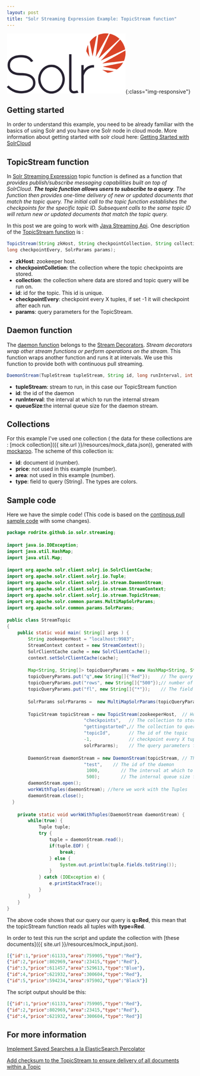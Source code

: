 ```yaml
---
layout: post
title: "Solr Streaming Expression Example: TopicStream function"
---
```


![solr](../images/Solr.png){:class="img-responsive"}

## Getting started ##
In order to understand this example, you need to be already familiar with the basics of using Solr and you have one Solr node in cloud mode.
More information about getting started with solr cloud here: [Getting Started with SolrCloud](https://cwiki.apache.org/confluence/display/solr/Getting+Started+with+SolrCloud)


## TopicStream function ##
In [Solr Streaming Expression](https://cwiki.apache.org/confluence/display/solr/Streaming+Expressions#StreamingExpressions-topic) topic function is defined as a function that *provides publish/subscribe messaging capabilities built on top of SolrCloud. **The topic function allows users to subscribe to a query**. The function then provides one-time delivery of new or updated documents that match the topic query. The initial call to the topic function establishes the checkpoints for the specific topic ID. Subsequent calls to the same topic ID will return new or updated documents that match the topic query.*

In this post we are going to work with [Java Streaming Api](http://lucene.apache.org/solr/6_1_0/solr-solrj/org/apache/solr/client/solrj/io/stream/package-summary.html).
One description of the [TopicStream function](http://lucene.apache.org/solr/6_1_0/solr-solrj/org/apache/solr/client/solrj/io/stream/TopicStream.html) is :

```java
TopicStream(String zkHost, String checkpointCollection, String collection, String id,
long checkpointEvery, SolrParams params);
```
- **zkHost**: zookeeper host.
- **checkpointColletion**: the collection where the topic checkpoints are stored.
- **collection**: the collection where data are stored and topic query will be run on.
- **id**: id for the topic. This id is unique.
- **checkpointEvery**: checkpoint every X tuples, if set -1 it will checkpoint after each run.
- **params**: query parameters for the TopicStream.

## Daemon function ##

The [daemon function](https://cwiki.apache.org/confluence/display/solr/Streaming+Expressions#StreamingExpressions-daemon) belongs to the [Stream Decorators](https://cwiki.apache.org/confluence/display/solr/Streaming+Expressions#StreamingExpressions-StreamDecorators). *Stream decorators wrap other stream functions or perform operations on the stream.*  This function wraps another function and runs it at intervals. We use this function to provide both with continuous pull streaming.

```java
DaemonStream(TupleStream tupleStream, String id, long runInterval, int queueSize);
```
- **tupleStream**: stream to run, in this case our TopicStream function
- **id**: the id of the daemon
- **runInterval**: the interval at which to run the internal stream
- **queueSize**:the internal queue size for the daemon stream.

## Collections ##

For this example I've used one collection ( the data for these collections are : [mock collection]({{ site.url }}/resources/mock_data.json)), generated with [mockaroo](https://www.mockaroo.com/).
The scheme of this collection is:

- **id**: document id (number).
- **price**: not used in this example (number).
- **area**: not used in this example (number).
- **type**: field to query (String). The types are colors.

## Sample code ##
Here we have the simple code! (This code is based on the [continous pull sample code](https://cwiki.apache.org/confluence/display/solr/Streaming+Expressions#StreamingExpressions-daemon) with some changes).

```java
package rodrite.github.io.solr.streaming;

import java.io.IOException;
import java.util.HashMap;
import java.util.Map;

import org.apache.solr.client.solrj.io.SolrClientCache;
import org.apache.solr.client.solrj.io.Tuple;
import org.apache.solr.client.solrj.io.stream.DaemonStream;
import org.apache.solr.client.solrj.io.stream.StreamContext;
import org.apache.solr.client.solrj.io.stream.TopicStream;
import org.apache.solr.common.params.MultiMapSolrParams;
import org.apache.solr.common.params.SolrParams;

public class StreamTopic
{
    public static void main( String[] args ) {
    	String zookeeperHost = "localhost:9983";
    	StreamContext context = new StreamContext();
  		SolrClientCache cache = new SolrClientCache();
  		context.setSolrClientCache(cache);

		Map<String, String[]> topicQueryParams = new HashMap<String, String[]>();
		topicQueryParams.put("q",new String[]{"Red"});    // The query for the topic
		topicQueryParams.put("rows", new String[]{"500"});// number of rows to fetch during each run
		topicQueryParams.put("fl", new String[]{"*"});    // The field list to return with the documents

		SolrParams solrPararms =  new MultiMapSolrParams(topicQueryParams);

		TopicStream topicStream = new TopicStream(zookeeperHost,  // Host address for the zookeeper
                             "checkpoints",   // The collection to store the topic checkpoints
                             "gettingstarted",// The collection to query for the topic records
                             "topicId",       // The id of the topic
                             -1,              // checkpoint every X tuples, if set -1 it will checkpoin after each run.
                             solrPararms);    // The query parameters for the TopicStream

		DaemonStream daemonStream = new DaemonStream(topicStream, // The underlying stream to run.
                             "test",    // The id of the daemon
                              1000,        // The interval at which to run the internal stream
                              500);        // The internal queue size for the daemon stream. Tuples will be placed in the daemonStream.setStreamContext(context);
		daemonStream.open();
		workWithTuples(daemonStream); //here we work with the Tuples
		daemonStream.close();
  }

	private static void workWithTuples(DaemonStream daemonStream) {
		while(true) {
		    Tuple tuple;
			try {
				tuple = daemonStream.read();
			    if(tuple.EOF) {
			        break;
			    } else {
			        System.out.println(tuple.fields.toString());
			    }
			} catch (IOException e) {
				e.printStackTrace();
			}
		}
	}
}
```

The above code shows that our query our query is **q=Red**, this mean that the topicStream function reads all tuples with **type=Red**.

In order to test this run the script and update the collection with [these documents]({{ site.url }}/resources/mock_input.json).

```json
[{"id":1,"price":61133,"area":759905,"type":"Red"},
{"id":2,"price":802969,"area":23415,"type":"Red"},
{"id":3,"price":611457,"area":529613,"type":"Blue"},
{"id":4,"price":621932,"area":300604,"type":"Red"},
{"id":5,"price":594234,"area":975902,"type":"Black"}]
```

The script output should be this:

```json
[{"id":1,"price":61133,"area":759905,"type":"Red"},
{"id":2,"price":802969,"area":23415,"type":"Red"},
{"id":4,"price":621932,"area":300604,"type":"Red"}]
```

## For more information ##

[Implement Saved Searches a la ElasticSearch Percolator](https://issues.apache.org/jira/browse/SOLR-4587)

[Add checksum to the TopicStream to ensure delivery of all documents within a Topic](https://issues.apache.org/jira/browse/SOLR-8709)
